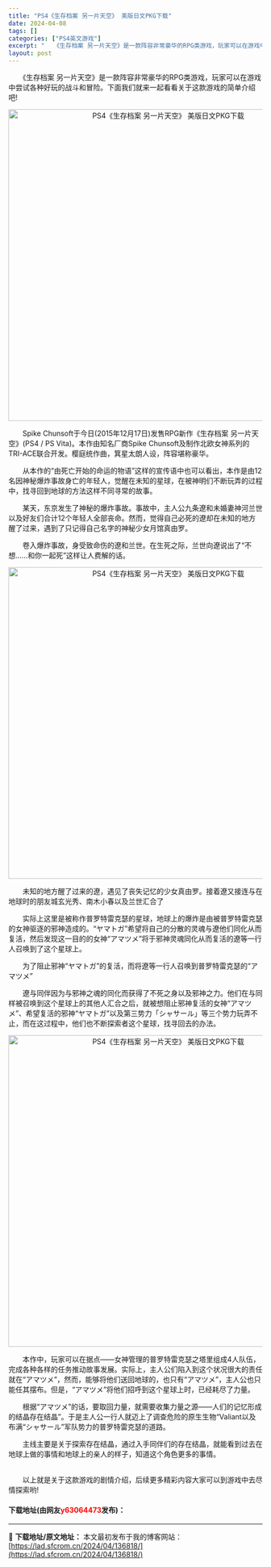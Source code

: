 ```yaml
---
title: "PS4《生存档案 另一片天空》 美版日文PKG下载"
date: 2024-04-08
tags: []
categories: ["PS4英文游戏"]
excerpt: "　　《生存档案 另一片天空》是一款阵容非常豪华的RPG类游戏，玩家可以在游戏中尝试各种好玩的战斗和冒险。下面我们就来一起看看关于这款游戏的简单介绍吧! 　　Spike Chunsoft于今日(2015年12月17日)发售RPG新作《生存档案 另一片天空》(PS4 / PS Vita)。本作由知名厂商&hellip;"
layout: post
---
```


 <p>　　《生存档案 另一片天空》是一款阵容非常豪华的RPG类游戏，玩家可以在游戏中尝试各种好玩的战斗和冒险。下面我们就来一起看看关于这款游戏的简单介绍吧!</p> <p align="center"><img align="" src="https://lad.sfcrom.cn/wp-content/uploads/2024/04/20240408_6613a4a135443.webp" style="border-width: 0px; border-style: solid; width: 618px;" alt="PS4《生存档案 另一片天空》 美版日文PKG下载" /></p> <p>　　Spike Chunsoft于今日(2015年12月17日)发售RPG新作《生存档案 另一片天空》(PS4 / PS Vita)。本作由知名厂商Spike Chunsoft及制作北欧女神系列的TRI-ACE联合开发。樱庭统作曲，箕星太朗人设，阵容堪称豪华。</p> <p>　　从本作的&ldquo;由死亡开始的命运的物语&rdquo;这样的宣传语中也可以看出，本作是由12名因神秘爆炸事故身亡的年轻人，觉醒在未知的星球，在被神明们不断玩弄的过程中，找寻回到地球的方法这样不同寻常的故事。</p> <p>　　某天，东京发生了神秘的爆炸事故。事故中，主人公九条遼和未婚妻神河兰世以及好友们合计12个年轻人全部丧命。然而，觉得自己必死的遼却在未知的地方醒了过来，遇到了只记得自己名字的神秘少女月馆真由罗。</p> <p>　　卷入爆炸事故，身受致命伤的遼和兰世。在生死之际，兰世向遼说出了&ldquo;不想&hellip;&hellip;和你一起死&rdquo;这样让人费解的话。</p> <p align="center"><img align="" src="https://lad.sfcrom.cn/wp-content/uploads/2024/04/20240408_6613a4a2492da.webp" style="border-width: 0px; border-style: solid; width: 618px;" alt="PS4《生存档案 另一片天空》 美版日文PKG下载" /></p> <p>　　未知的地方醒了过来的遼，遇见了丧失记忆的少女真由罗。接着遼又接连与在地球时的朋友城玄光秀、南木小春以及兰世汇合了</p> <p>　　实际上这里是被称作普罗特雷克瑟的星球，地球上的爆炸是由被普罗特雷克瑟的女神驱逐的邪神造成的。&ldquo;ヤマトガ&rdquo;希望将自己的分散的灵魂与遼他们同化从而复活，然后发现这一目的的女神&ldquo;アマツメ&rdquo;将于邪神灵魂同化从而复活的遼等一行人召唤到了这个星球上。</p> <p>　　为了阻止邪神&ldquo;ヤマトガ&rdquo;的复活，而将遼等一行人召唤到普罗特雷克瑟的&ldquo;アマツメ&rdquo;</p> <p>　　遼与同伴因为与邪神之魂的同化而获得了不死之身以及邪神之力。他们在与同样被召唤到这个星球上的其他人汇合之后，就被想阻止邪神复活的女神&ldquo;アマツメ&rdquo;、希望复活的邪神&ldquo;ヤマトガ&rdquo;以及第三势力「シャサール」等三个势力玩弄不止，而在这过程中，他们也不断探索者这个星球，找寻回去的办法。</p> <p align="center"><img align="" src="https://lad.sfcrom.cn/wp-content/uploads/2024/04/20240408_6613a4a3ba095.webp" style="border-width: 0px; border-style: solid; width: 618px;" alt="PS4《生存档案 另一片天空》 美版日文PKG下载" /></p> <p>　　本作中，玩家可以在据点&mdash;&mdash;女神管理的普罗特雷克瑟之塔里组成4人队伍，完成各种各样的任务推动故事发展。实际上，主人公们陷入到这个状况很大的责任就在&ldquo;アマツメ&rdquo;，然而，能够将他们送回地球的，也只有&ldquo;アマツメ&rdquo;，主人公也只能任其摆布。但是，&ldquo;アマツメ&rdquo;将他们招呼到这个星球上时，已经耗尽了力量。</p> <p>　　根据&ldquo;アマツメ&rdquo;的话，要取回力量，就需要收集力量之源&mdash;&mdash;人们的记忆形成的结晶存在结晶&rdquo;。于是主人公一行人就迈上了调查危险的原生生物&ldquo;Valiant以及布满&ldquo;シャサール&rdquo;军队势力的普罗特雷克瑟的道路。</p> <p>　　主线主要是关于探索存在结晶，通过入手同伴们的存在结晶，就能看到过去在地球上做的事情和地球上的亲人的样子，知道这个角色更多的事情。</p> <p><br />　　以上就是关于这款游戏的剧情介绍，后续更多精彩内容大家可以到游戏中去尽情探索哟!</p> <p><h4>下载地址(由网友<font color="red">y63064473</font>发布)：</h4></p> 

---
📖 **下载地址/原文地址：** 本文最初发布于我的博客网站：[https://lad.sfcrom.cn/2024/04/136818/](https://lad.sfcrom.cn/2024/04/136818/)
